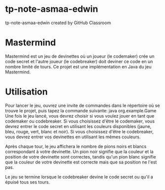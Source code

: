 # tp-note-asmaa-edwin
tp-note-asmaa-edwin created by GitHub Classroom
# Mastermind
Mastermind est un jeu de devinettes où un joueur (le codemaker) crée un code secret et l'autre joueur (le codebreaker) doit deviner ce code en un nombre limité de tours. Ce projet est une implémentation en Java du jeu Mastermind.

# Utilisation
Pour lancer le jeu, ouvrez une invite de commandes dans le répertoire où se trouve le projet, puis tapez la commande suivante:
java org.example.Game
Une fois le jeu lancé, vous devrez choisir si vous voulez jouer en tant que codemaker ou codebreaker. Si vous choisissez d'être le codemaker, vous devrez entrer le code secret en utilisant les couleurs disponibles (jaune, bleu, rouge, vert, blanc et noir). Si vous choisissez d'être le codebreaker, vous devrez entrer vos devinettes en utilisant les mêmes couleurs. 

Après chaque tour, le jeu affichera le nombre de pions noirs et blancs correspondant à votre devinette. Un pion noir signifie que la couleur et la position de votre devinette sont correctes, tandis qu'un pion blanc signifie que la couleur de votre devinette est correcte mais que sa position ne l'est pas.

Le jeu se termine lorsque le codebreaker devine le code secret ou qu'il a épuisé tous ses tours.
